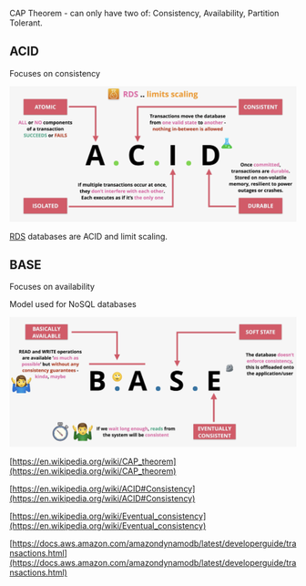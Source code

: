 CAP Theorem - can only have two of: Consistency, Availability, Partition Tolerant.

## ACID 
Focuses on consistency

![Pasted image 20250324143505.png](_atts/Pasted%20image%2020250324143505.png)

[RDS](RDS.md) databases are ACID and limit scaling.

## BASE 
Focuses on availability

Model used for NoSQL databases

![Pasted image 20250324143832.png](_atts/Pasted%20image%2020250324143832.png)



[https://en.wikipedia.org/wiki/CAP_theorem](https://en.wikipedia.org/wiki/CAP_theorem)

[https://en.wikipedia.org/wiki/ACID#Consistency](https://en.wikipedia.org/wiki/ACID#Consistency)

[https://en.wikipedia.org/wiki/Eventual_consistency](https://en.wikipedia.org/wiki/Eventual_consistency)

[https://docs.aws.amazon.com/amazondynamodb/latest/developerguide/transactions.html](https://docs.aws.amazon.com/amazondynamodb/latest/developerguide/transactions.html)